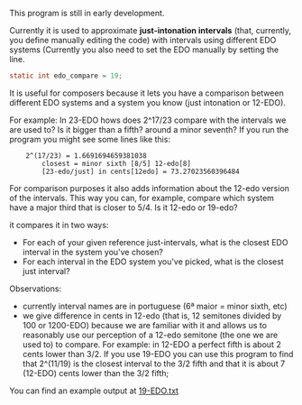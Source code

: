 This program is still in early development.

Currently it is used to approximate **just-intonation intervals** (that, currently, you define manually editing the code) with intervals using different EDO systems (Currently you also need to set the EDO manually by setting the line.

```Java
static int edo_compare = 19;
```

It is useful for composers because it lets you have a comparison between different EDO systems and a system you know (just intonation or 12-EDO). 

For example: In 23-EDO hows does 2^17/23 compare with the intervals we are used to? Is it bigger than a fifth? around a minor seventh? If you run the program you might see some lines like this:

        2^(17/23) = 1.6691694659381038
            closest = minor sixth [8/5] 12-edo[8]
            [23-edo/just] in cents[12edo] = 73.27023560396484

For comparison purposes it also adds information about the 12-edo version of the intervals. This way you can, for example, compare which system have a major third that is closer to 5/4. Is it 12-edo or 19-edo?

it compares it in two ways:

- For each of your given reference just-intervals, what is the closest EDO interval in the system you've chosen?
- For each interval in the EDO system you've picked, what is the closest just interval?

Observations:
- currently interval names are in portuguese (6ª maior = minor sixth, etc)
- we give difference in cents in 12-edo (that is, 12 semitones divided by 100 or 1200-EDO) because we are familiar with it and allows us to reasonably use our perception of a 12-edo semitone (the one we are used to) to compare. For example: in 12-EDO a perfect fifth is about 2 cents lower than 3/2. If you use 19-EDO you can use this program to find that 2^(11/19) is the closest interval to the 3/2 fifth and that it is about 7 (12-EDO) cents lower than the 3/2 fifth;

You can find an example output at [19-EDO.txt](https://github.com/HenriAugusto/TuningCalc/blob/master/19-EDO.txt)